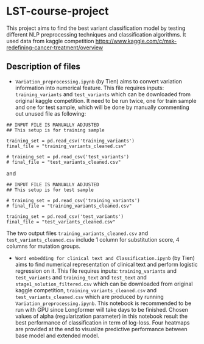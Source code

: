 # LST-course-project

This project aims to find the best variant classification model by testing different NLP preprocessing techniques and classification algorithms. It used data from kaggle competition https://www.kaggle.com/c/msk-redefining-cancer-treatment/overview

## Description of files

- ```Variation_preprocessing.ipynb``` (by Tien) aims to convert variation information into numerical feature. This file requires inputs: ```training_variants``` and ```test_variants``` which can be downloaded from original kaggle competition. It need to be run twice, one for train sample and one for test sample, which will be done by manually commenting out unused file as following:

```
## INPUT FILE IS MANUALLY ADJUSTED
## This setup is for training sample

training_set = pd.read_csv('training_variants')
final_file = "training_variants_cleaned.csv"

# training_set = pd.read_csv('test_variants')
# final_file = "test_variants_cleaned.csv"
```
and
```
## INPUT FILE IS MANUALLY ADJUSTED
## This setup is for test sample

# training_set = pd.read_csv('training_variants')
# final_file = "training_variants_cleaned.csv"

training_set = pd.read_csv('test_variants')
final_file = "test_variants_cleaned.csv"
```

The two output files ```training_variants_cleaned.csv``` and ```test_variants_cleaned.csv``` include 1 column for substitution score, 4 columns for mutation groups. 

- ```Word embedding for clinical text and Classification.ipynb``` (by Tien) aims to find numerical representation of clinical text and perform logistic regression on it. This file requires inputs: ```training_variants``` and ```test_variants``` and ```training_text``` and ```test_text``` and ```stage1_solution_filtered.csv``` which can be downloaded from original kaggle competition, ```training_variants_cleaned.csv``` and ```test_variants_cleaned.csv``` which are produced by running ```Variation_preprocessing.ipynb```. 
This notebook is recommended to be run with GPU since Longformer will take days to be finished. Chosen values of alpha (regularization parameter) in this notebook result the best performance of classification in term of log-loss. Four heatmaps are provided at the end to visualize predictive performance between base model and extended model.
